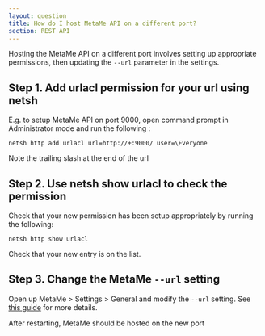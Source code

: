 ```yaml
---
layout: question
title: How do I host MetaMe API on a different port?
section: REST API
---
```


Hosting the MetaMe API on a different port involves setting up appropriate permissions, then updating the `--url` parameter in the settings.

## Step 1. Add urlacl permission for your url using netsh

E.g. to setup MetaMe API on port 9000, open command prompt in Administrator mode and run the following :

`netsh http add urlacl url=http://+:9000/ user=\Everyone`

Note the trailing slash at the end of the url

## Step 2. Use netsh show urlacl to check the permission
Check that your new permission has been setup appropriately by running the following:

`netsh http show urlacl`

Check that your new entry is on the list.

## Step 3. Change the MetaMe `--url` setting
Open up MetaMe > Settings > General and modify the `--url` setting. See [this guide](/help/2020/11/14/how-do-i-change-the-metame-api-endpoint) for more details.

After restarting, MetaMe should be hosted on the new port
